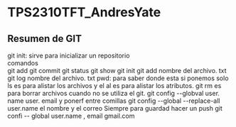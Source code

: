# TPS2310TFT_AndresYate
## Resumen de GIT
git init: sirve para inicializar un repositorio  
comandos  
git add
git commit
git status
git show
git init
git add nombre del archivo. txt
git log nombre del archivo. txt
pwd: para saber donde esta 
si ponemos solo ls es para alistar los archivos y el al es para alistar los atributos.
git rm es para borrar archivos cuando no se utiliza el git. 
git config --globval user. name user. email y ponerf entre comillas 
git config --global --replace-all user.name
el nombre y el correo 
Siempre para guardad hacer un push
git confi -- global user.name , email gmail.com
